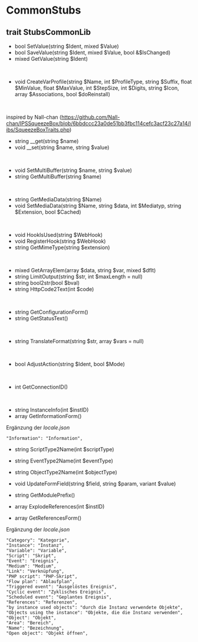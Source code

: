 # CommonStubs

## trait StubsCommonLib

- bool SetValue(string $Ident, mixed $Value)<br>
- bool SaveValue(string $Ident, mixed $Value, bool &$IsChanged)<br>
- mixed GetValue(string $Ident)<br>
<br>

- void CreateVarProfile(string $Name, int $ProfileType, string $Suffix, float $MinValue, float $MaxValue, int $StepSize, int $Digits, string $Icon, array $Associations, bool $doReinstall)<br>
<br>

inspired by Nall-chan (https://github.com/Nall-chan/IPSSqueezeBox/blob/6bbdccc23a0de51bb3fbc114cefc3acf23c27a14/libs/SqueezeBoxTraits.php)<br>
- string __get(string $name)<br>
- void __set(string $name, string $value)<br>
<br>

- void SetMultiBuffer(string $name, string $value)<br>
- string GetMultiBuffer(string $name)<br>
<br>

- string GetMediaData(string $Name)<br>
- void SetMediaData(string $Name, string $data, int $Mediatyp, string $Extension, bool $Cached)<br>
<br>

- void HookIsUsed(string $WebHook)<br>
- void RegisterHook(string $WebHook)<br>
- string GetMimeType(string $extension)<br>
<br>

- mixed GetArrayElem(array $data, string $var, mixed $dflt)<br>
- string LimitOutput(string $str, int $maxLength = null)<br>
- string bool2str(bool $bval)<br>
- string HttpCode2Text(int $code)<br>
<br>

- string GetConfigurationForm()<br>
- string GetStatusText()<br>
<br>

- string TranslateFormat(string $str, array $vars = null)<br>
<br>

- bool AdjustAction(string $Ident, bool $Mode)<br>
<br>

- int GetConnectionID()<br>
<br>

- string InstanceInfo(int $instID)<br>
- array GetInformationForm()<br>

Ergänzung der *locale.json*
```
"Information": "Information",
```


- string ScriptType2Name(int $scriptType)<br>
- string EventType2Name(int $eventType)<br>
- string ObjectType2Name(int $objectType)<br>

- void UpdateFormField(string $field, string $param, variant $value)<br>
- string GetModulePrefix()<br>

- array ExplodeReferences(int $instID)<br>
- array GetReferencesForm()<br>

Ergänzung der *locale.json*
```
"Category": "Kategorie",
"Instance": "Instanz",
"Variable": "Variable",
"Script": "Skript",
"Event": "Ereignis",
"Medium": "Medium",
"Link": "Verknüpfung",
"PHP script": "PHP-Skript",
"Flow plan": "Ablaufplan",
"Triggered event": "Ausgelöstes Ereignis",
"Cyclic event": "Zyklisches Ereignis",
"Scheduled event": "Geplantes Ereignis",
"References": "Referenzen",
"by instance used objects": "durch die Instanz verwendete Objekte",
"Objects using the instance": "Objekte, die die Instanz verwenden",
"Object": "Objekt",
"Area": "Bereich",
"Name": "Bezeichnung",
"Open object": "Objekt öffnen",
```
